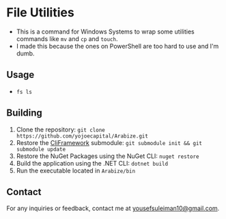 # File Utilities

- This is a command for Windows Systems to wrap some utilities commands like `mv` and `cp` and `touch`.
- I made this because the ones on PowerShell are too hard to use and I'm dumb.

## Usage

- `fs ls`

## Building

1. Clone the repository: `git clone https://github.com/yojoecapital/Arabize.git`
2. Restore the [CliFramework](https://github.com/yojoecapital/CliFramework) submodule: `git submodule init && git submodule update`
3. Restore the NuGet Packages using the NuGet CLI: `nuget restore`
4. Build the application using the .NET CLI: `dotnet build`
5. Run the executable located in `Arabize/bin`

## Contact

For any inquiries or feedback, contact me at [yousefsuleiman10@gmail.com](mailto:yousefsuleiman10@gmail.com).